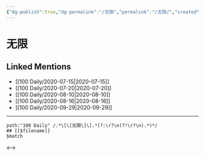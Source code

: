 ```yaml
---
{"dg-publish":true,"dg-permalink":"/无限","permalink":"/无限/","created":"2023-04-06T20:55:39.270+08:00","updated":"2023-04-06T20:55:39.583+08:00"}
---
```


# 无限

## Linked Mentions
- [[100 Daily/2020-07-15\|2020-07-15]]
- [[100 Daily/2020-07-20\|2020-07-20]]
- [[100 Daily/2020-08-10\|2020-08-10]]
- [[100 Daily/2020-08-16\|2020-08-16]]
- [[100 Daily/2020-09-29\|2020-09-29]]


---

```expander
path:"100 Daily" /.*\[\[无限\]\].*(?:\r?\n(?!\r?\n).*)*/
## [[$filename]]
$match
```

<-->